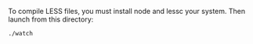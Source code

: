 To compile LESS files, you must install node and lessc your system. Then launch from this directory:
```
./watch
```
